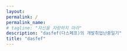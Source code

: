```yaml
---
layout: 
permalink: /
permalink_name: 
# tagline: "자신을 자랑하지 마라"
description: "dasfef(다스페프)의 개발취업난중일기"
title: "dasfef"
---
```


<html lang="en">
<head>
    <meta charset="UTF-8">
    <meta http-equiv="X-UA-Compatible" content="IE=edge">
    <meta name="viewport" content="width=device-width, initial-scale=1.0">
    <meta name="description" content="dasfef(다스페프)의 개발취업난중일기">
    <link rel="apple-touch-icon" sizes="180x180" href="/assets/favicon/apple-touch-icon.png">
    <link rel="icon" type="image/png" sizes="32x32" href="/assets/favicon/favicon-32x32.png">
    <link rel="icon" type="image/png" sizes="16x16" href="/assets/favicon/favicon-16x16.png">
    <link rel="manifest" href="/assets/favicon/site.webmanifest">
    <link rel="mask-icon" href="/assets/favicon/safari-pinned-tab.svg" color="#5bbad5">
    <title>dasfef</title>
</head>
<body>
    <canvas style = "position: fixed; top: 0; left: 0;"></canvas>
    <script type = "text/javascript" src="script.js"></script>
    
    
</body>
</html>
